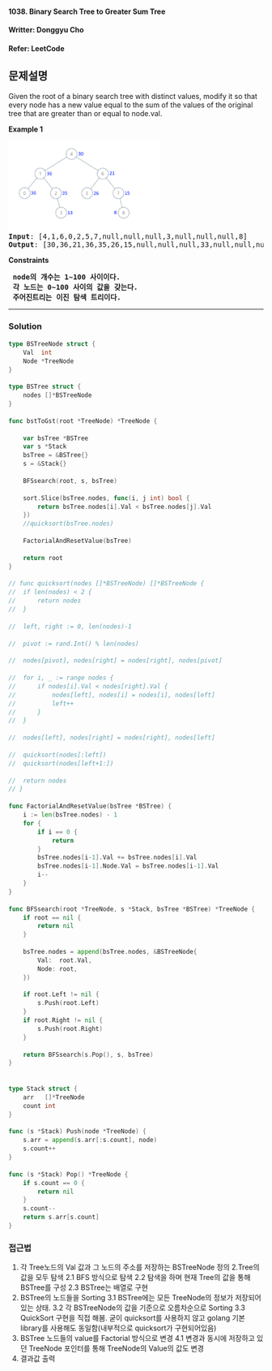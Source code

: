 #### 1038. Binary Search Tree to Greater Sum Tree
#### Writter: Donggyu Cho
#### Refer: LeetCode

## 문제설명
Given the root of a binary search tree with distinct values, modify it so that every node has a new value equal to the sum of the values of the original tree that are greater than or equal to node.val.


<b>Example 1</b>
<pre>
<img src="./images/leetcode_binary_search_tree_to_greater_sum_tree_1.PNG" alt="drawing" width="300" />
<b>Input</b>: [4,1,6,0,2,5,7,null,null,null,3,null,null,null,8]
<b>Output</b>: [30,36,21,36,35,26,15,null,null,null,33,null,null,null,8]
</pre>

<b>Constraints</b>
<pre>
<b> node의 개수는 1~100 사이이다. </b>
<b> 각 노드는 0~100 사이의 값을 갖는다. </b>
<b> 주어진트리는 이진 탐색 트리이다. </b>
</pre>

* * *
### Solution
```go
type BSTreeNode struct {
	Val  int
	Node *TreeNode
}

type BSTree struct {
	nodes []*BSTreeNode
}

func bstToGst(root *TreeNode) *TreeNode {

	var bsTree *BSTree
	var s *Stack
	bsTree = &BSTree{}
	s = &Stack{}

	BFSsearch(root, s, bsTree)

    sort.Slice(bsTree.nodes, func(i, j int) bool {
		return bsTree.nodes[i].Val < bsTree.nodes[j].Val
	})
	//quicksort(bsTree.nodes)

	FactorialAndResetValue(bsTree)

	return root
}

// func quicksort(nodes []*BSTreeNode) []*BSTreeNode {
// 	if len(nodes) < 2 {
// 		return nodes
// 	}

// 	left, right := 0, len(nodes)-1

// 	pivot := rand.Int() % len(nodes)

// 	nodes[pivot], nodes[right] = nodes[right], nodes[pivot]

// 	for i, _ := range nodes {
// 		if nodes[i].Val < nodes[right].Val {
// 			nodes[left], nodes[i] = nodes[i], nodes[left]
// 			left++
// 		}
// 	}

// 	nodes[left], nodes[right] = nodes[right], nodes[left]

// 	quicksort(nodes[:left])
// 	quicksort(nodes[left+1:])

// 	return nodes
// }

func FactorialAndResetValue(bsTree *BSTree) {
	i := len(bsTree.nodes) - 1
	for {
		if i == 0 {
			return
		}
		bsTree.nodes[i-1].Val += bsTree.nodes[i].Val
		bsTree.nodes[i-1].Node.Val = bsTree.nodes[i-1].Val
		i--
	}
}

func BFSsearch(root *TreeNode, s *Stack, bsTree *BSTree) *TreeNode {
	if root == nil {
		return nil
	}

	bsTree.nodes = append(bsTree.nodes, &BSTreeNode{
		Val:  root.Val,
		Node: root,
	})

	if root.Left != nil {
		s.Push(root.Left)
	}
	if root.Right != nil {
		s.Push(root.Right)
	}

	return BFSsearch(s.Pop(), s, bsTree)
}


type Stack struct {
	arr   []*TreeNode
	count int
}

func (s *Stack) Push(node *TreeNode) {
	s.arr = append(s.arr[:s.count], node)
	s.count++
}

func (s *Stack) Pop() *TreeNode {
	if s.count == 0 {
		return nil
	}
	s.count--
	return s.arr[s.count]
}
```

### 접근법
1. 각 Tree노드의 Val 값과 그 노드의 주소를 저장하는 BSTreeNode 정의 
2.Tree의 값을 모두 탐색
2.1 BFS 방식으로 탐색
2.2 탐색을 하며 현재 Tree의 값을 통해 BSTree를 구성
2.3 BSTree는 배열로 구현
3. BSTree의 노드들을 Sorting
3.1 BSTree에는 모든 TreeNode의 정보가 저장되어있는 상태.
3.2 각 BSTreeNode의 값을 기준으로 오름차순으로 Sorting
3.3 QuickSort 구현을 직접 해봄. 굳이 quicksort를 사용하지 않고 golang 기본 library를 사용해도 동일함(내부적으로 quicksort가 구현되어있음)
4. BSTree 노드들의 value를 Factorial 방식으로 변경
4.1 변경과 동시에 저장하고 있던 TreeNode 포인터를 통해 TreeNode의 Value의 값도 변경
5. 결과값 출력

